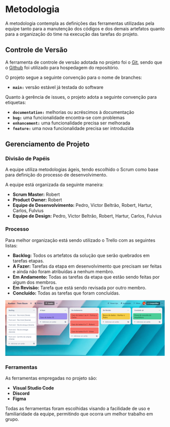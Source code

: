 
# Metodologia

A metodologia contempla as definições das ferramentas utilizadas pela equipe tanto para a manutenção dos códigos e dos demais artefatos quanto para a organização do time na execução das tarefas do projeto.

## Controle de Versão

A ferramenta de controle de versão adotada no projeto foi o
[Git](https://git-scm.com/), sendo que o [Github](https://github.com)
foi utilizado para hospedagem do repositório.

O projeto segue a seguinte convenção para o nome de branches:

- **`main:`** versão estável já testada do software

Quanto à gerência de issues, o projeto adota a seguinte convenção para
etiquetas:

- **`documentation:`** melhorias ou acréscimos à documentação
- **`bug:`** uma funcionalidade encontra-se com problemas
- **`enhancement:`** uma funcionalidade precisa ser melhorada
- **`feature:`** uma nova funcionalidade precisa ser introduzida

## Gerenciamento de Projeto

### Divisão de Papéis

A equipe utiliza metodologias ágeis, tendo escolhido o Scrum como base para definição do processo de desenvolvimento.

A equipe está organizada da seguinte maneira:

- **Scrum Master:** Robert
- **Product Owner:** Robert
- **Equipe de Desenvolvimento:** Pedro, Victor Beltrão, Robert, Hartur, Carlos, Fulvius
- **Equipe de Design:** Pedro, Victor Beltrão, Robert, Hartur, Carlos, Fulvius

### Processo

Para melhor organização está sendo utilizado o Trello com as seguintes listas:

- **Backlog:** Todos os artefatos da solução que serão quebrados em tarefas etapas.
- **A Fazer:** Tarefas da etapa em desenvolvimento que precisam ser feitas e ainda não foram atribuídas a nenhum membro.
- **Em Andamento:** Todas as tarefas da etapa que estão sendo feitas por algum dos membros.
- **Em Revisão:** Tarefa que está sendo revisada por outro membro.
- **Concluído:** Todas as tarefas que foram concluídas.

![Trello - Trem Baum](img/Kanban2.png)

### Ferramentas

As ferramentas empregadas no projeto são:

- **Visual Studio Code** 
- **Discord**
- **Figma**

Todas as ferramentas foram escolhidas visando a facilidade de uso e familiaridade da equipe, permitindo que ocorra um melhor trabalho em grupo.
